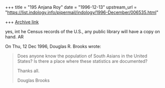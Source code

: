 +++
title = "195 Anjana Roy"
date = "1996-12-13"
upstream_url = "https://list.indology.info/pipermail/indology/1996-December/006535.html"

+++
[Archive link](https://list.indology.info/pipermail/indology/1996-December/006535.html)

yes, int he Census records of the U.S., any public library will have a 
copy  on hand. AR

On Thu, 12 Dec 1996, Douglas R. Brooks wrote:

> Does anyone know the population of 
> South Asians in the United States?
> Is there a place where these statistics
> are documented?
> 
> Thanks all.
> 
> Douglas Brooks
> 
> 





